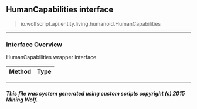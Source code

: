 ## HumanCapabilities __interface__

>io.wolfscript.api.entity.living.humanoid.HumanCapabilities

---

### Interface Overview

HumanCapabilities wrapper interface

Method | Type   
--- | :--- 



---



##### This file was system generated using custom scripts copyright (c) 2015 Mining Wolf.
	

